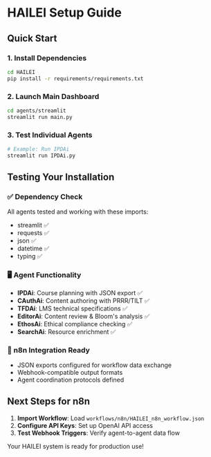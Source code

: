 # HAILEI Setup Guide

## Quick Start

### 1. Install Dependencies
```bash
cd HAILEI
pip install -r requirements/requirements.txt
```

### 2. Launch Main Dashboard
```bash
cd agents/streamlit
streamlit run main.py
```

### 3. Test Individual Agents
```bash
# Example: Run IPDAi
streamlit run IPDAi.py
```

## Testing Your Installation

### ✅ Dependency Check
All agents tested and working with these imports:
- streamlit ✅
- requests ✅ 
- json ✅
- datetime ✅
- typing ✅

### 🖥️ Agent Functionality
- **IPDAi**: Course planning with JSON export ✅
- **CAuthAi**: Content authoring with PRRR/TILT ✅
- **TFDAi**: LMS technical specifications ✅
- **EditorAi**: Content review & Bloom's analysis ✅
- **EthosAi**: Ethical compliance checking ✅
- **SearchAi**: Resource enrichment ✅

### 🔗 n8n Integration Ready
- JSON exports configured for workflow data exchange
- Webhook-compatible output formats
- Agent coordination protocols defined

## Next Steps for n8n

1. **Import Workflow**: Load `workflows/n8n/HAILEI_n8n_workflow.json`
2. **Configure API Keys**: Set up OpenAI API access
3. **Test Webhook Triggers**: Verify agent-to-agent data flow

Your HAILEI system is ready for production use!